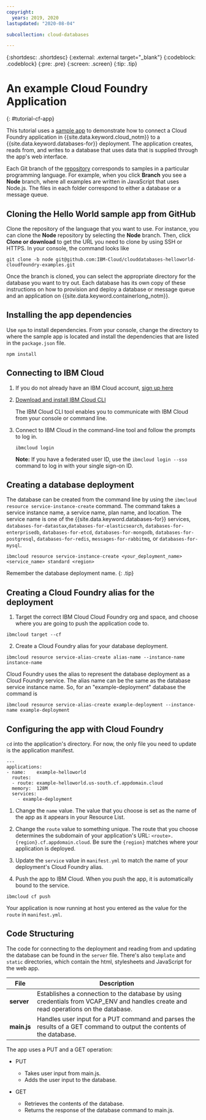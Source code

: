 ```yaml
---
copyright:
  years: 2019, 2020
lastupdated: "2020-08-04"

subcollection: cloud-databases

---
```


{:shortdesc: .shortdesc}
{:external: .external target="_blank"}
{:codeblock: .codeblock}
{:pre: .pre}
{:screen: .screen}
{:tip: .tip}


# An example Cloud Foundry Application
{: #tutorial-cf-app}

This tutorial uses a [sample app](https://github.com/IBM-Cloud/clouddatabases-helloworld-cloudfoundry-examples) to demonstrate how to connect a Cloud Foundry application in {{site.data.keyword.cloud_notm}} to a {{site.data.keyword.databases-for}} deployment. The application creates, reads from, and writes to a database that uses data that is supplied through the app's web interface.

Each Git branch of the [repository](https://github.com/IBM-Cloud/clouddatabases-helloworld-cloudfoundry-examples) corresponds to samples in a particular programming language. For example, when you click **Branch** you see a **Node** branch, where all examples are written in JavaScript that uses Node.js. The files in each folder correspond to either a database or a message queue. 

## Cloning the Hello World sample app from GitHub

Clone the repository of the language that you want to use. For instance, you can clone the **Node** repository by selecting the **Node** branch. Then, click **Clone or download** to get the URL you need to clone by using SSH or HTTPS. In your console, the command looks like

```shell
git clone -b node git@github.com:IBM-Cloud/clouddatabases-helloworld-cloudfoundry-examples.git
```

Once the branch is cloned, you can select the appropriate directory for the database you want to try out. Each database has its own copy of these instructions on how to provision and deploy a database or message queue and an application on {{site.data.keyword.containerlong_notm}}.

## Installing the app dependencies

Use `npm` to install dependencies. From your console, change the directory to where the sample app is located and install the dependencies that are listed in the `package.json` file.
  ```
  npm install
  ```

## Connecting to IBM Cloud

1. If you do not already have an IBM Cloud account, [sign up here](https://cloud.ibm.com/registration/)

2. [Download and install IBM Cloud CLI](/docs/cli?topic=cli-install-ibmcloud-cli)

    The IBM Cloud CLI tool enables you to communicate with IBM Cloud from your console or command line.

3. Connect to IBM Cloud in the command-line tool and follow the prompts to log in.

    ```shell
    ibmcloud login
    ```

    **Note:** If you have a federated user ID, use the `ibmcloud login --sso` command to log in with your single sign-on ID.

## Creating a database deployment

The database can be created from the command line by using the `ibmcloud resource service-instance-create` command. The command takes a service instance name, a service name, plan name, and location. The service name is one of the {{site.data.keyword.databases-for}} services, `databases-for-datastax`,`databases-for-elasticsearch`, `databases-for-enterprisedb`, `databases-for-etcd`, `databases-for-mongodb`, `databases-for-postgresql`, `databases-for-redis`, `messages-for-rabbitmq`, or `databases-for-mysql`.
```shell
ibmcloud resource service-instance-create <your_deployment_name> <service_name> standard <region>
```

Remember the database deployment name.
{: .tip}

## Creating a Cloud Foundry alias for the deployment

1. Target the correct IBM Cloud Cloud Foundry org and space, and choose where you are going to push the application code to.
```shell
ibmcloud target --cf
```

2. Create a Cloud Foundry alias for your database deployment.
```shell
ibmcloud resource service-alias-create alias-name --instance-name instance-name
```

Cloud Foundry uses the alias to represent the database deployment as a Cloud Foundry service. The alias name can be the same as the database service instance name. So, for an "example-deployment" database the command is
```shell
ibmcloud resource service-alias-create example-deployment --instance-name example-deployment
```

## Configuring the app with Cloud Foundry

`cd` into the application's directory.  For now, the only file you need to update is the application manifest.
  ```
  ---
  applications:
  - name:    example-helloworld
    routes:
    - route: example-helloworld.us-south.cf.appdomain.cloud
    memory:  128M
    services:
      - example-deployment
  ```

1. Change the `name` value. The value that you choose is set as the name of the app as it appears in your Resource List. 

2. Change the `route` value to something unique. The route that you choose determines the subdomain of your application's URL:  `<route>.{region}.cf.appdomain.cloud`. Be sure the `{region}` matches where your application is deployed.

3. Update the `service` value in `manifest.yml` to match the name of your deployment's Cloud Foundry alias.

4. Push the app to IBM Cloud. When you push the app, it is automatically bound to the service.
```shell
ibmcloud cf push
```
Your application is now running at host you entered as the value for the `route` in `manifest.yml`.

## Code Structuring

The code for connecting to the deployment and reading from and updating the database can be found in the `server` file. There's also `template` and `static` directories, which contain the html, stylesheets and JavaScript for the web app.

| File | Description |
| ---- | ----------- |
|**server**|Establishes a connection to the database by using credentials from VCAP_ENV and handles create and read operations on the database. |
|**main.js**|Handles user input for a PUT command and parses the results of a GET command to output the contents of the database.|

The app uses a PUT and a GET operation:

- PUT
  - Takes user input from main.js.
  - Adds the user input to the database.

- GET
  - Retrieves the contents of the database.
  - Returns the response of the database command to main.js.

